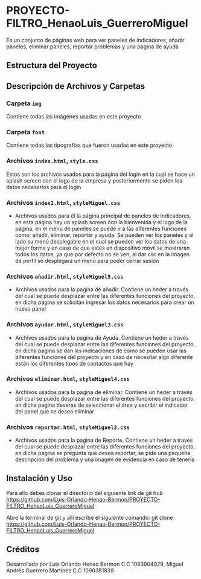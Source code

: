 # PROYECTO-FILTRO_HenaoLuis_GuerreroMiguel

Es un conjunto de páginas web para ver paneles de indicadores, añadir paneles, eliminar paneles, reportar problemas y una página de ayuda 

## Estructura del Proyecto
 


## Descripción de Archivos y Carpetas

### Carpeta `img`

Contiene todas las imágenes usadas en este proyecto

### Carpeta `font`
Contiene todas las tipografías que fueron usadas en este proyecto

### Archivos `index.html`, `style.css`
Estos son los archivos usados para la página del login en la cual se hace un splash screen con el logo de la empresa y posteriormente se piden los datos necesarios para el login 

### Archivos `index2.html`, `styleMiguel.css`

- Archivos usados para él la página principal de paneles de indicadores, en esta página hay un splash screen con la bienvenida y el logo de la página, en el menú de paneles se puede ir a las diferentes funciones como: añadir, eliminar, reportar y ayuda. Se pueden ver los paneles y al lado su menú desplegable en el cual se pueden ver los datos de una mejor forma y en caso de que estés en dispositivo móvil se mostraran todos los datos, ya que por defecto no se ven, al dar clic en la imagen de perfil se desplegara un menú para poder cerrar sesión

### Archivos `añadir.html`, `styleMiguel5.css`

- Archivos usados para la pagina de añadir. Contiene un heder a través del cual se puede desplazar entre las diferentes funciones del proyecto, en dicha pagina se solicitan ingresar los datos necesarios para crear un nuevo panel

### Archivos `ayudar.html`, `styleMiguel3.css`

- Archivos usados para la pagina de Ayuda. Contiene un heder a través del cual se puede desplazar entre las diferentes funciones del proyecto, en dicha pagina se dan las indicaciones de como se pueden usar las diferentes funciones del proyecto y en caso de necesitar algo diferente están los diferentes tipos de contactos que hay 

### Archivos `eliminar.html`, `styleMiguel4.css`

- Archivos usados para la pagina de eliminar. Contiene un heder a través del cual se puede desplazar entre las diferentes funciones del proyecto, en dicha pagina deveras de seleccionar el área y escribir el indicador del panel que se desea eliminar

### Archivos `reportar.html`, `styleMiguel2.css`

- Archivos usados para la pagina de Reporte. Contiene un heder a través del cual se puede desplazar entre las diferentes funciones del proyecto, en dicha pagina se pregunta que desea reportar, se pide una pequeña descripción del problema y una imagen de evidencia en caso de tenerla 

## Instalación y Uso

Para ello debes clonar el directorio del siguiente link de git hub https://github.com/Luis-Orlando-Henao-Bermon/PROYECTO-FILTRO_HenaoLuis_GuerreroMiguel

Abre la terminal de git y allí escribe el siguiente comando: git clone https://github.com/Luis-Orlando-Henao-Bermon/PROYECTO-FILTRO_HenaoLuis_GuerreroMiguel

## Créditos

Desarrollado por Luis Orlando Henao Bermon C.C 1093904929, Miguel Andrés Guerrero Martínez C.C 1090381839

